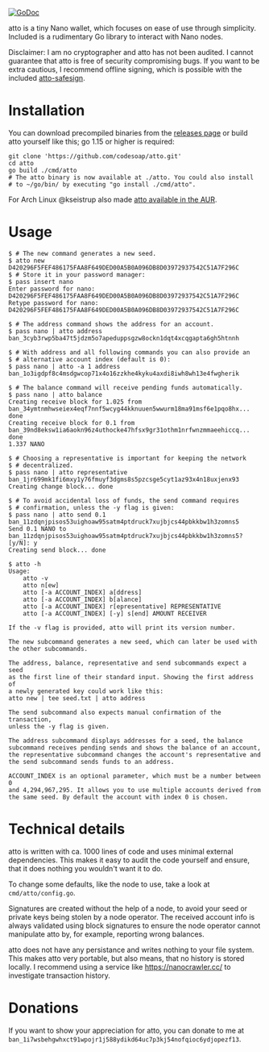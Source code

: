 [![GoDoc](https://godoc.org/github.com/codesoap/atto?status.svg)](https://godoc.org/github.com/codesoap/atto)

atto is a tiny Nano wallet, which focuses on ease of use through
simplicity. Included is a rudimentary Go library to interact with Nano
nodes.

Disclaimer: I am no cryptographer and atto has not been audited. I
cannot guarantee that atto is free of security compromising bugs. If
you want to be extra cautious, I recommend offline signing, which is
possible with the included [atto-safesign](cmd/atto-safesign/).

# Installation
You can download precompiled binaries from the [releases
page](https://github.com/codesoap/atto/releases) or build atto yourself
like this; go 1.15 or higher is required:

```shell
git clone 'https://github.com/codesoap/atto.git'
cd atto
go build ./cmd/atto
# The atto binary is now available at ./atto. You could also install
# to ~/go/bin/ by executing "go install ./cmd/atto".
```

For Arch Linux @kseistrup also made [atto available in the
AUR](https://aur.archlinux.org/packages/atto/).

# Usage
```console
$ # The new command generates a new seed.
$ atto new
D420296F5FEF486175FAA8F649DED00A5B0A096DB8D03972937542C51A7F296C
$ # Store it in your password manager:
$ pass insert nano
Enter password for nano: D420296F5FEF486175FAA8F649DED00A5B0A096DB8D03972937542C51A7F296C
Retype password for nano: D420296F5FEF486175FAA8F649DED00A5B0A096DB8D03972937542C51A7F296C

$ # The address command shows the address for an account.
$ pass nano | atto address
ban_3cyb3rwp5ba47t5jdzm5o7apeduppsgzw8ockn1dqt4xcqgapta6gh5htnnh

$ # With address and all following commands you can also provide an
$ # alternative account index (default is 0):
$ pass nano | atto -a 1 address
ban_1o3igdpf8c4msdgwcop71x4o16zzkhe4kyku4axdi8iwh8wh13e4fwgherik

$ # The balance command will receive pending funds automatically.
$ pass nano | atto balance
Creating receive block for 1.025 from ban_34ymtnmhwseiex4eqf7nnf5wcyg44kknuuen5wwurm18ma91msf6e1pqo8hx... done
Creating receive block for 0.1 from ban_39nd8eksw1ia6aokn96z4uthocke47hfsx9gr31othm1nrfwnzmmaeehiccq... done
1.337 NANO

$ # Choosing a representative is important for keeping the network
$ # decentralized.
$ pass nano | atto representative ban_1jr699mk1fi6mxy1y76fmuyf3dgms8s5pzcsge5cyt1az93x4n18uxjenx93
Creating change block... done

$ # To avoid accidental loss of funds, the send command requires
$ # confirmation, unless the -y flag is given:
$ pass nano | atto send 0.1 ban_11zdqnjpisos53uighoaw95satm4ptdruck7xujbjcs44pbkkbw1h3zomns5
Send 0.1 NANO to ban_11zdqnjpisos53uighoaw95satm4ptdruck7xujbjcs44pbkkbw1h3zomns5? [y/N]: y
Creating send block... done

$ atto -h
Usage:
	atto -v
	atto n[ew]
	atto [-a ACCOUNT_INDEX] a[ddress]
	atto [-a ACCOUNT_INDEX] b[alance]
	atto [-a ACCOUNT_INDEX] r[epresentative] REPRESENTATIVE
	atto [-a ACCOUNT_INDEX] [-y] s[end] AMOUNT RECEIVER

If the -v flag is provided, atto will print its version number.

The new subcommand generates a new seed, which can later be used with
the other subcommands.

The address, balance, representative and send subcommands expect a seed
as the first line of their standard input. Showing the first address of
a newly generated key could work like this:
atto new | tee seed.txt | atto address

The send subcommand also expects manual confirmation of the transaction,
unless the -y flag is given.

The address subcommand displays addresses for a seed, the balance
subcommand receives pending sends and shows the balance of an account,
the representative subcommand changes the account's representative and
the send subcommand sends funds to an address.

ACCOUNT_INDEX is an optional parameter, which must be a number between 0
and 4,294,967,295. It allows you to use multiple accounts derived from
the same seed. By default the account with index 0 is chosen.
```

# Technical details
atto is written with ca. 1000 lines of code and uses minimal external
dependencies. This makes it easy to audit the code yourself and ensure,
that it does nothing you wouldn't want it to do.

To change some defaults, like the node to use, take a look at
`cmd/atto/config.go`.

Signatures are created without the help of a node, to avoid your seed or
private keys being stolen by a node operator. The received account info
is always validated using block signatures to ensure the node operator
cannot manipulate atto by, for example, reporting wrong balances.

atto does not have any persistance and writes nothing to your
file system. This makes atto very portable, but also means, that
no history is stored locally. I recommend using a service like
https://nanocrawler.cc/ to investigate transaction history.

# Donations
If you want to show your appreciation for atto, you can donate to me at
`ban_1i7wsbehgwhxct91wpojr1j588ydikd64uc7p3kj54nofqioc6ydjopezf13`.
